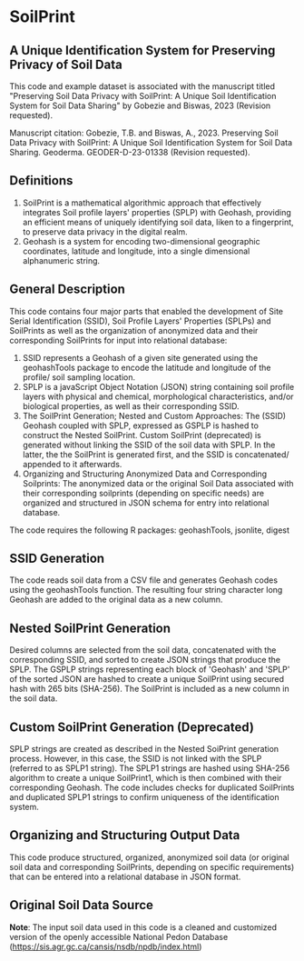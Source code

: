 # SoilPrint

## A Unique Identification System for Preserving Privacy of Soil Data

This code and example dataset is associated with the manuscript titled "Preserving Soil Data Privacy with SoilPrint: A Unique Soil Identification System for Soil Data Sharing" by Gobezie and Biswas, 2023 (Revision requested).   

Manuscript citation: Gobezie, T.B. and Biswas, A., 2023. Preserving Soil Data Privacy with SoilPrint: A Unique Soil Identification System for Soil Data Sharing. Geoderma. GEODER-D-23-01338 (Revision requested).               

## Definitions
1.    SoilPrint is a mathematical algorithmic approach that effectively integrates Soil profile layers' properties (SPLP) with Geohash, providing an efficient means of uniquely identifying soil data, liken to a fingerprint, to preserve data privacy in the digital realm. 
2.    Geohash is a system for encoding two-dimensional geographic coordinates, latitude and longitude, into a single dimensional alphanumeric string.

## General Description
This code contains four major parts that enabled the development of Site Serial Identification (SSID), Soil Profile Layers' Properties (SPLPs) and SoilPrints as well as the organization of anonymized data and their corresponding SoilPrints for input into relational database:
1.    SSID represents a Geohash of a given site generated using the geohashTools package to encode the latitude and longitude of the profile/ soil sampling location.
2.    SPLP is a javaScript Object Notation (JSON) string containing soil profile layers with physical and chemical, morphological characteristics,  and/or biological properties, as well as their corresponding SSID.
3.    The SoilPrint Generation; Nested and Custom Approaches: The (SSID) Geohash coupled with SPLP, expressed as GSPLP is hashed to construct the Nested SoilPrint. Custom SoilPrint (deprecated) is generated without linking the SSID of the soil data with SPLP. In the latter, the the SoilPrint is generated first, and the SSID is concatenated/ appended to it afterwards.
4. Organizing and Structuring Anonymized Data and Corresponding Soilprints: The anonymized data or the original Soil Data associated with their corresponding soilprints (depending on specific needs) are organized and structured in JSON schema for entry into relational database. 

The code requires the following R packages: geohashTools, jsonlite, digest

## SSID Generation
The code reads soil data from a CSV file and generates Geohash codes using the geohashTools function. The resulting four string character long Geohash are added to the original data as a new column.

## Nested SoilPrint Generation
Desired columns are selected from the soil data, concatenated with the corresponding SSID, and sorted to create JSON strings that produce the SPLP. The GSPLP strings representing each block of 'Geohash' and 'SPLP' of the sorted JSON are hashed to create a unique SoilPrint using secured hash with 265 bits (SHA-256). The SoilPrint is included as a new column in the soil data.

## Custom SoilPrint Generation (Deprecated) 
SPLP strings are created as described in the Nested SoiPrint generation process. However, in this case, the SSID is not linked with the SPLP (referred to as SPLP1 string). The SPLP1 strings are hashed using SHA-256 algorithm to create a unique SoilPrint1, which is then combined with their corresponding Geohash.
The code includes checks for duplicated SoilPrints and duplicated SPLP1 strings to confirm uniqueness of the identification system.

## Organizing and Structuring Output Data
This code produce structured, organized, anonymized soil data (or original soil data and corresponding SoilPrints, depending on specific requirements) that can be entered into a relational database in JSON format. 

## Original Soil Data Source
**Note**: The input soil data used in this code is a cleaned and customized version of the openly accessible National Pedon Database (https://sis.agr.gc.ca/cansis/nsdb/npdb/index.html)
